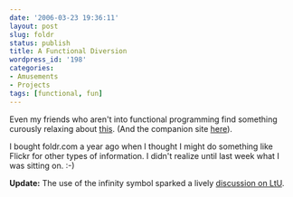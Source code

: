 ```yaml
---
date: '2006-03-23 19:36:11'
layout: post
slug: foldr
status: publish
title: A Functional Diversion
wordpress_id: '198'
categories:
- Amusements
- Projects
tags: [functional, fun]
---
```


Even my friends who aren't into functional programming find something curously relaxing about [this](http://foldr.com).  (And the companion site [here](http://foldl.com)).

<!-- more -->

I bought foldr.com a year ago when I thought I might do something like Flickr for other types of information.  I didn't realize until last week what I was sitting on. :-)

**Update:** The use of the infinity symbol sparked a lively [discussion on LtU](http://lambda-the-ultimate.org/node/1395).
